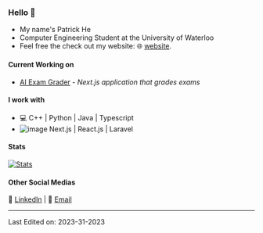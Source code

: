 ### Hello 👋
* My name's Patrick He
* Computer Engineering Student at the University of Waterloo
* Feel free the check out my website: 🌐 [website](https://patrickhe.com).

#### Current Working on
* [AI Exam Grader](https://github.com/he-patrick/ai-exam-grader) - *Next.js application that grades exams*

#### I work with
* 💻 C++ | Python | Java | Typescript
* ![image](https://github.com/he-patrick/he-patrick/assets/77468352/29847d98-b112-4798-96f6-280ee83305ad) Next.js | React.js | Laravel

 #### Stats
[![Stats](https://github-readme-stats.vercel.app/api?username=he-patrick)](https://github.com/he-patrick)

#### Other Social Medias
💼 [LinkedIn](https://www.linkedin.com/in/patrickhe2005/) | 📧 [Email](mailto:he.patrick2005@gmail.com)

-----

Last Edited on: 2023-31-2023
